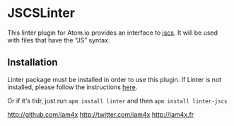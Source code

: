 JSCSLinter
==========

This linter plugin for Atom.io provides an interface to [jscs](https://github.com/mdevils/node-jscs). It will be used with files that have the “JS” syntax.

## Installation
Linter package must be installed in order to use this plugin. If Linter is not installed, please follow the instructions [here](https://github.com/AtomLinter/Linter).

Or if it's tldr, just run `apm install linter` and then `apm install linter-jscs`

http://github.com/iam4x
http://twitter.com/iam4x
http://iam4x.fr
